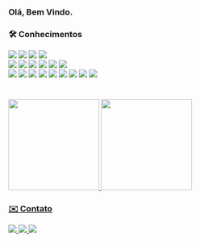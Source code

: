 ### Olá, Bem Vindo.

### 🛠 **Conhecimentos**
<div display="inline-block">
 <img src="https://badgen.net/badge/icon/GitHub?icon=github&label"/>
 <img src="https://badgen.net/badge/Typescript/VisualStudio/blue/?icon=https://cdn.jsdelivr.net/gh/devicons/devicon/icons/vscode/vscode-original.svg&label"/>
 <img src="https://badgen.net/badge/Heroku/Heroku/purple/?icon=https://cdn.jsdelivr.net/gh/devicons/devicon/icons/heroku/heroku-original.svg&label"/>
 <img src="https://badgen.net/badge/Heroku/AWS/blue/?icon=https://cdn.jsdelivr.net/gh/devicons/devicon/icons/amazonwebservices/amazonwebservices-original-wordmark.svg&label"/>
  <br>
 <img src="https://badgen.net/badge/MQL5/MQL5/blue/?icon=https://cdn.jsdelivr.net/gh/devicons/devicon/icons/c/c-original.svg&label"/>
 <img src="https://badgen.net/badge/MQL4/MQL4/blue/?icon=https://cdn.jsdelivr.net/gh/devicons/devicon/icons/c/c-original.svg&label"/>
 <img src="https://badgen.net/badge/HTML5/HTML5/orange/?icon=https://cdn.jsdelivr.net/gh/devicons/devicon/icons/html5/html5-original.svg&label"/>
 <img src="https://badgen.net/badge/CSS3/CSS3/blue/?icon=https://cdn.jsdelivr.net/gh/devicons/devicon/icons/css3/css3-original.svg&label"/>
 <img src="https://badgen.net/badge/Javascript/Javascript/yellow/?icon=https://cdn.jsdelivr.net/gh/devicons/devicon/icons/javascript/javascript-original.svg&label"/>
 <img src="https://badgen.net/badge/MySql/MySql/blue/?icon=https://cdn.jsdelivr.net/gh/devicons/devicon/icons/mysql/mysql-original.svg&label"/>
  <br>
 <img src="https://badgen.net/badge/NodeJs/NodeJs/green/?icon=https://cdn.jsdelivr.net/gh/devicons/devicon/icons/nodejs/nodejs-original.svg&label"/>
 <img src="https://badgen.net/badge/ReactJs/ReactJs/cyan?icon=https://cdn.jsdelivr.net/gh/devicons/devicon/icons/react/react-original.svg&label"/>
 <img src="https://badgen.net/badge/Typescript/Typescript/blue/?icon=https://cdn.jsdelivr.net/gh/devicons/devicon/icons/typescript/typescript-original.svg&label"/>
 <img src="https://badgen.net/badge/Npm/npm/red/?icon=https://cdn.jsdelivr.net/gh/devicons/devicon/icons/npm/npm-original-wordmark.svg&label"/>
 <img src="https://badgen.net/badge/Yarn/Yarn/blue/?icon=https://cdn.jsdelivr.net/gh/devicons/devicon/icons/yarn/yarn-original.svg&label"/>
 <img src="https://badgen.net/badge/Sequelize/Sequelize/blue/?icon=https://cdn.jsdelivr.net/gh/devicons/devicon/icons/sequelize/sequelize-original.svg&label"/>
 <img src="https://badgen.net/badge/Express/Express/blue/?icon=https://cdn.jsdelivr.net/gh/devicons/devicon/icons/express/express-original.svg&label"/>
 <img src="https://badgen.net/badge/git/git/red/?icon=https://cdn.jsdelivr.net/gh/devicons/devicon/icons/git/git-original.svg&label"/>
 <img src="https://badgen.net/badge/bootstrap/Bootstrap/purple/?icon=https://cdn.jsdelivr.net/gh/devicons/devicon/icons/bootstrap/bootstrap-plain.svg&label"/>
</div>
<br>

 ### 
 <div>
<a href="https://github.com/Danrlei-Hornke">
<img height="180em" src="https://github-readme-stats.vercel.app/api/top-langs/?username=Danrlei-Hornke&layout=compact&langs_count=7&theme=dracula"/>
<img height="180em" src="https://github-readme-stats.vercel.app/api?Danrlei-Hornke&show_icons=true&theme=dracula&include_all_commits=true&count_private=true"/>
</div>

 ### ✉️ **Contato**
 <div display="inline-block">
   <a href="https://www.linkedin.com/in/danrlei-dscoding/" target="_blank">
     <img src="https://badgen.net/badge/Linkedin/Linkedin/blue/?icon=https://cdn.jsdelivr.net/gh/devicons/devicon/icons/linkedin/linkedin-original.svg&label"/>         
   </a>
   <a href="https://www.facebook.com/DhCoding/" target="_blank">
     <img src="https://badgen.net/badge/Facebook/Facebook/blue/?icon=https://cdn.jsdelivr.net/gh/devicons/devicon/icons/facebook/facebook-original.svg&label"/>         
   </a>
   <a href="https://t.me/Ds_Coding" target="_blank">
     <img src="https://badgen.net/badge/icon/telegram?icon=telegram&label"/>   
   </a>
 </div>

  

